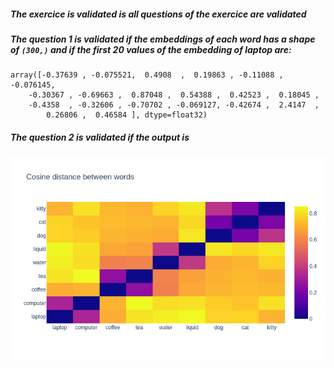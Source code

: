 ##### The exercice is validated is all questions of the exercice are validated

##### The question 1 is validated if the embeddings of each word has a shape of `(300,)` and if the first 20 values of the embedding of laptop are:

```
array([-0.37639 , -0.075521,  0.4908  ,  0.19863 , -0.11088 , -0.076145,
    -0.30367 , -0.69663 ,  0.87048 ,  0.54388 ,  0.42523 ,  0.18045 ,
    -0.4358  , -0.32606 , -0.70702 , -0.069127, -0.42674 ,  2.4147  ,
        0.26806 ,  0.46584 ], dtype=float32)

```

##### The question 2 is validated if the output is 

![alt text][logo]

[logo]: ../w3day05ex1_plot.png "Plot"
